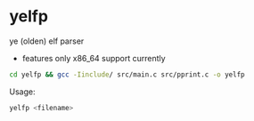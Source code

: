 # yelfp
ye (olden) elf parser


- features only x86_64 support currently

```bash
cd yelfp && gcc -Iinclude/ src/main.c src/pprint.c -o yelfp
```
Usage: 
```bash
yelfp <filename>
```
